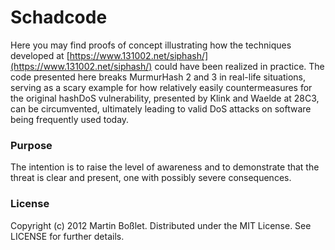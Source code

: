 # Schadcode

Here you may find proofs of concept illustrating how the techniques 
developed at
[https://www.131002.net/siphash/](https://www.131002.net/siphash/)
could have been realized in practice. The code presented here breaks
MurmurHash 2 and 3 in real-life situations, serving as a scary example
for how relatively easily countermeasures for the original hashDoS 
vulnerability, presented by Klink and Waelde at 28C3, can be circumvented,
ultimately leading to valid DoS attacks on software being frequently 
used today.

### Purpose
The intention is to raise the level of awareness and to demonstrate that 
the threat is clear and present, one with possibly severe consequences.

### License

Copyright (c) 2012 Martin Boßlet. Distributed under the MIT License. See 
LICENSE for further details.
